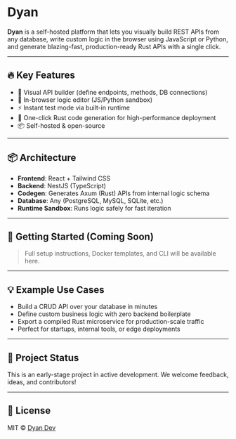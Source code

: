 # Dyan

**Dyan** is a self-hosted platform that lets you visually build REST APIs from any database, write custom logic in the browser using JavaScript or Python, and generate blazing-fast, production-ready Rust APIs with a single click.

---

## 🔥 Key Features

- 🧱 Visual API builder (define endpoints, methods, DB connections)
- 🧪 In-browser logic editor (JS/Python sandbox)
- ⚡ Instant test mode via built-in runtime
- 🦀 One-click Rust code generation for high-performance deployment
- 📦 Self-hosted & open-source

---

## 📦 Architecture

- **Frontend**: React + Tailwind CSS
- **Backend**: NestJS (TypeScript)
- **Codegen**: Generates Axum (Rust) APIs from internal logic schema
- **Database**: Any (PostgreSQL, MySQL, SQLite, etc.)
- **Runtime Sandbox**: Runs logic safely for fast iteration

---

## 🚀 Getting Started (Coming Soon)

> Full setup instructions, Docker templates, and CLI will be available here.

---

## 💡 Example Use Cases

- Build a CRUD API over your database in minutes
- Define custom business logic with zero backend boilerplate
- Export a compiled Rust microservice for production-scale traffic
- Perfect for startups, internal tools, or edge deployments

---

## 🧪 Project Status

This is an early-stage project in active development. We welcome feedback, ideas, and contributors!

---

## 📄 License

MIT © [Dyan Dev](https://github.com/dyan-dev)
